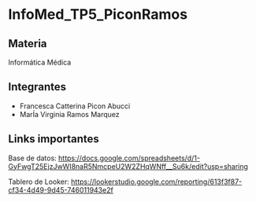 # InfoMed_TP5_PiconRamos

## Materia
Informática Médica

## Integrantes
- Francesca Catterina Picon Abucci
- MarÍa Virginia Ramos Marquez

## Links importantes
Base de datos: https://docs.google.com/spreadsheets/d/1-GyFwgT25EjzJwWI8naR5NmcpeU2W2ZHqWNff__Su6k/edit?usp=sharing

Tablero de Looker: https://lookerstudio.google.com/reporting/613f3f87-cf34-4d49-9d45-746011943e2f
